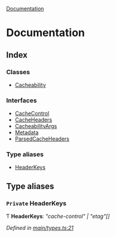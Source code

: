 [Documentation](README.md)

# Documentation

## Index

### Classes

* [Cacheability](classes/cacheability.md)

### Interfaces

* [CacheControl](interfaces/cachecontrol.md)
* [CacheHeaders](interfaces/cacheheaders.md)
* [CacheabilityArgs](interfaces/cacheabilityargs.md)
* [Metadata](interfaces/metadata.md)
* [ParsedCacheHeaders](interfaces/parsedcacheheaders.md)

### Type aliases

* [HeaderKeys](README.md#private-headerkeys)

## Type aliases

### `Private` HeaderKeys

Ƭ **HeaderKeys**: *"cache-control" | "etag"[]*

*Defined in [main/types.ts:21](https://github.com/bad-batch/cacheability/blob/311cae7/src/main/types.ts#L21)*
